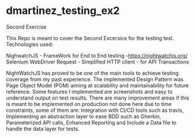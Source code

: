 # dmartinez_testing_ex2
Second Exercise

This Repo is meant to cover the Second Excersice for the testing test. Technologies used:

NighwatchJS - FrameWork for End to End testing -https://nightwatchjs.org/
Selenium WebDriver
Request - Simplified HTTP client - for API Transactions

NightWatchJS has proved to be one of the main tools to achieve testing coverage from my past experience. The implemented Design Pattern was Page Object Model (POM) aiming at scalability and maintainability for future reference. Some features I implemented are screenshots and easy to understand output on test results. There are many improvement areas if this is meant to be implemented on production not done here due to time constraints, some of them are: Integration with CI/CD tools such as travis,  Implementing an abstraction layer to ease BDD such as Gherkin, Parameterized API calls, Enhanced Reporting and Include a Data file to handle the data layer for tests.
